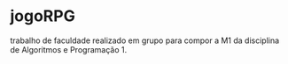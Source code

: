 # jogoRPG
trabalho de faculdade realizado em grupo para compor a M1 da disciplina de Algoritmos e Programação 1.

